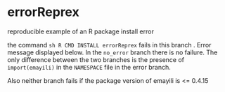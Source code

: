 # errorReprex
reproducible example of an R package install error

the command ```sh R CMD INSTALL errorReprex``` fails in this branch .  Error message displayed below.
In the `no_error` branch there is no failure.  The only difference between the two branches is the presence of
`import(emayili)` in the `NAMESPACE` file in the error branch.

Also neither branch fails if the package version of emayili is <= 0.4.15


